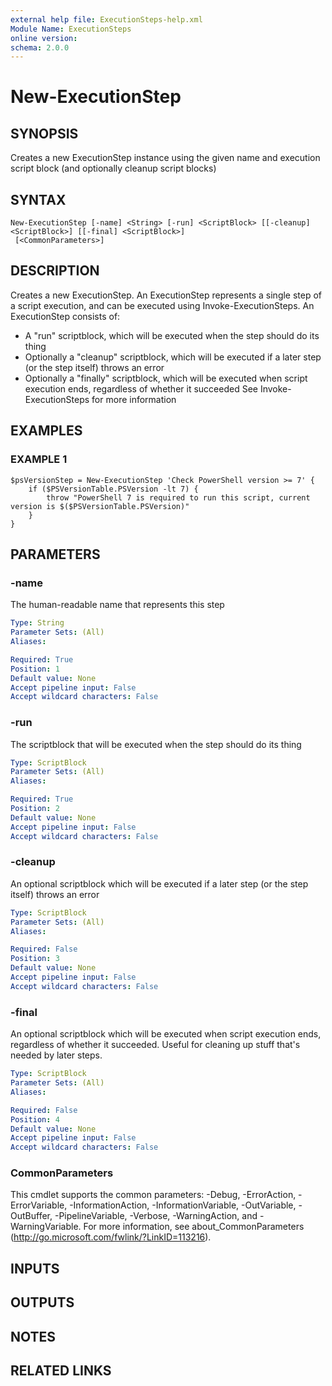 ```yaml
---
external help file: ExecutionSteps-help.xml
Module Name: ExecutionSteps
online version:
schema: 2.0.0
---
```


# New-ExecutionStep

## SYNOPSIS
Creates a new ExecutionStep instance using the given name and execution script block (and optionally cleanup script blocks)

## SYNTAX

```
New-ExecutionStep [-name] <String> [-run] <ScriptBlock> [[-cleanup] <ScriptBlock>] [[-final] <ScriptBlock>]
 [<CommonParameters>]
```

## DESCRIPTION
Creates a new ExecutionStep.
An ExecutionStep represents a single step of a script execution, and can be executed using Invoke-ExecutionSteps.
An ExecutionStep consists of:
- A "run" scriptblock, which will be executed when the step should do its thing
- Optionally a "cleanup" scriptblock, which will be executed if a later step (or the step itself) throws an error
- Optionally a "finally" scriptblock, which will be executed when script execution ends, regardless of whether it succeeded
See Invoke-ExecutionSteps for more information

## EXAMPLES

### EXAMPLE 1
```
$psVersionStep = New-ExecutionStep 'Check PowerShell version >= 7' {
    if ($PSVersionTable.PSVersion -lt 7) {
        throw "PowerShell 7 is required to run this script, current version is $($PSVersionTable.PSVersion)"
    }
}
```

## PARAMETERS

### -name
The human-readable name that represents this step

```yaml
Type: String
Parameter Sets: (All)
Aliases:

Required: True
Position: 1
Default value: None
Accept pipeline input: False
Accept wildcard characters: False
```

### -run
The scriptblock that will be executed when the step should do its thing

```yaml
Type: ScriptBlock
Parameter Sets: (All)
Aliases:

Required: True
Position: 2
Default value: None
Accept pipeline input: False
Accept wildcard characters: False
```

### -cleanup
An optional scriptblock which will be executed if a later step (or the step itself) throws an error

```yaml
Type: ScriptBlock
Parameter Sets: (All)
Aliases:

Required: False
Position: 3
Default value: None
Accept pipeline input: False
Accept wildcard characters: False
```

### -final
An optional scriptblock which will be executed when script execution ends, regardless of whether it succeeded.
Useful for cleaning up stuff that's needed by later steps.

```yaml
Type: ScriptBlock
Parameter Sets: (All)
Aliases:

Required: False
Position: 4
Default value: None
Accept pipeline input: False
Accept wildcard characters: False
```

### CommonParameters
This cmdlet supports the common parameters: -Debug, -ErrorAction, -ErrorVariable, -InformationAction, -InformationVariable, -OutVariable, -OutBuffer, -PipelineVariable, -Verbose, -WarningAction, and -WarningVariable.
For more information, see about_CommonParameters (http://go.microsoft.com/fwlink/?LinkID=113216).

## INPUTS

## OUTPUTS

## NOTES

## RELATED LINKS
